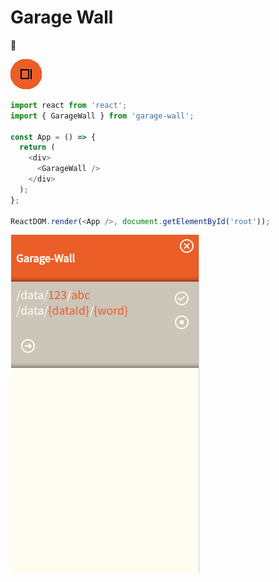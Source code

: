 # Garage Wall

:tennis:

![logo](./assets/logo.png)

```javascript
import react from 'react';
import { GarageWall } from 'garage-wall';

const App = () => {
  return (
    <div>
      <GarageWall />
    </div>
  );
};

ReactDOM.render(<App />, document.getElementById('root'));
```

![logo](./assets/preview.png)
